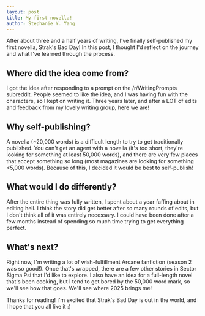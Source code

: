 ```yaml
---
layout: post
title: My first novella!
author: Stephanie Y. Yang
---
```


After about three and a half years of writing, I've finally self-published my first novella, Strak's Bad Day! In this post, I thought I'd reflect on the journey and what I've learned through the process. 

## Where did the idea come from?

I got the idea after responding to a prompt on the /r/WritingPrompts subreddit. People seemed to like the idea, and I was having fun with the characters, so I kept on writing it. Three years later, and after a LOT of edits and feedback from my lovely writing group, here we are!

## Why self-publishing?

A novella (~20,000 words) is a difficult length to try to get traditionally published. You can't get an agent with a novella (it's too short, they're looking for something at least 50,000 words), and there are very few places that accept something so long (most magazines are looking for something <5,000 words). Because of this, I decided it would be best to self-publish!

## What would I do differently?

After the entire thing was fully written, I spent about a year faffing about in editing hell. I think the story did get better after so many rounds of edits, but I don't think all of it was entirely necessary. I could have been done after a few months instead of spending so much time trying to get everything perfect.

## What's next?

Right now, I'm writing a lot of wish-fulfillment Arcane fanfiction (season 2 was so good!). Once that's wrapped, there are a few other stories in Sector Sigma Psi that I'd like to explore. I also have an idea for a full-length novel that's been cooking, but I tend to get bored by the 50,000 word mark, so we'll see how that goes. We'll see where 2025 brings me!

Thanks for reading! I'm excited that Strak's Bad Day is out in the world, and I hope that you all like it :)